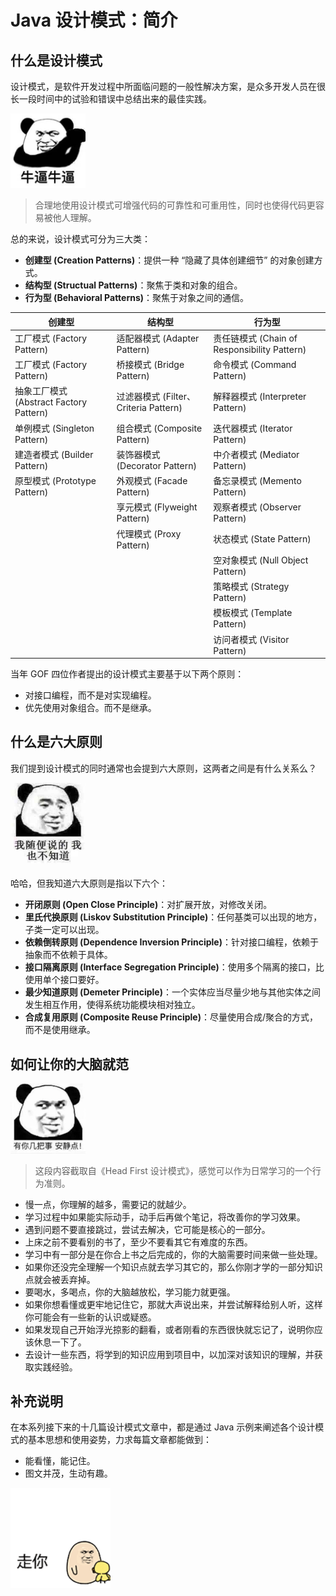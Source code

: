 # Java 设计模式：简介

## 什么是设计模式

设计模式，是软件开发过程中所面临问题的一般性解决方案，是众多开发人员在很长一段时间中的试验和错误中总结出来的最佳实践。

<img src="./res/002.jpg" width="120"/>

> 合理地使用设计模式可增强代码的可靠性和可重用性，同时也使得代码更容易被他人理解。

总的来说，设计模式可分为三大类：

* **创建型 (Creation Patterns)**：提供一种 “隐藏了具体创建细节” 的对象创建方式。
* **结构型 (Structual Patterns)**：聚焦于类和对象的组合。
* **行为型 (Behavioral Patterns)**：聚焦于对象之间的通信。

| 创建型 | 结构型 | 行为型
| - | - | -
| 工厂模式 (Factory Pattern) | 适配器模式 (Adapter Pattern) | 责任链模式 (Chain of Responsibility Pattern)
| 工厂模式 (Factory Pattern) | 桥接模式 (Bridge Pattern) | 命令模式 (Command Pattern)
| 抽象工厂模式 (Abstract Factory Pattern) | 过滤器模式 (Filter、Criteria Pattern) | 解释器模式 (Interpreter Pattern)
| 单例模式 (Singleton Pattern) | 组合模式 (Composite Pattern) | 迭代器模式 (Iterator Pattern)
| 建造者模式 (Builder Pattern) | 装饰器模式 (Decorator Pattern) | 中介者模式 (Mediator Pattern)
| 原型模式 (Prototype Pattern) | 外观模式 (Facade Pattern) | 备忘录模式 (Memento Pattern)
|  | 享元模式 (Flyweight Pattern) | 观察者模式 (Observer Pattern)
|  | 代理模式 (Proxy Pattern) | 状态模式 (State Pattern)
|  |  | 空对象模式 (Null Object Pattern)
|  |  | 策略模式 (Strategy Pattern)
|  |  | 模板模式 (Template Pattern)
|  |  | 访问者模式 (Visitor Pattern)

当年 GOF 四位作者提出的设计模式主要基于以下两个原则：
* 对接口编程，而不是对实现编程。
* 优先使用对象组合。而不是继承。


## 什么是六大原则

我们提到设计模式的同时通常也会提到六大原则，这两者之间是有什么关系么？

<img src="./res/001.jpg" width="120"/>

哈哈，但我知道六大原则是指以下六个：

* **开闭原则 (Open Close Principle)**：对扩展开放，对修改关闭。
* **里氏代换原则 (Liskov Substitution Principle)**：任何基类可以出现的地方，子类一定可以出现。
* **依赖倒转原则 (Dependence Inversion Principle)**：针对接口编程，依赖于抽象而不依赖于具体。
* **接口隔离原则 (Interface Segregation Principle)**：使用多个隔离的接口，比使用单个接口要好。
* **最少知道原则 (Demeter Principle)**：一个实体应当尽量少地与其他实体之间发生相互作用，使得系统功能模块相对独立。
* **合成复用原则 (Composite Reuse Principle)**：尽量使用合成/聚合的方式，而不是使用继承。


## 如何让你的大脑就范

<img src="./res/003.jpg" width="120"/>

> 这段内容截取自《Head First 设计模式》，感觉可以作为日常学习的一个行为准则。

* 慢一点，你理解的越多，需要记的就越少。
* 学习过程中如果能实际动手，动手后再做个笔记，将改善你的学习效果。
* 遇到问题不要直接跳过，尝试去解决，它可能是核心的一部分。
* 上床之前不要看别的书了，至少不要看其它有难度的东西。
* 学习中有一部分是在你合上书之后完成的，你的大脑需要时间来做一些处理。
* 如果你还没完全理解一个知识点就去学习其它的，那么你刚才学的一部分知识点就会被丢弃掉。
* 要喝水，多喝点，你的大脑越放松，学习能力就更强。
* 如果你想看懂或更牢地记住它，那就大声说出来，并尝试解释给别人听，这样你可能会有一些新的认识或疑惑。
* 如果发现自己开始浮光掠影的翻看，或者刚看的东西很快就忘记了，说明你应该休息一下了。
* 去设计一些东西，将学到的知识应用到项目中，以加深对该知识的理解，并获取实践经验。


## 补充说明

在本系列接下来的十几篇设计模式文章中，都是通过 Java 示例来阐述各个设计模式的基本思想和使用姿势，力求每篇文章都能做到：
* 能看懂，能记住。
* 图文并茂，生动有趣。

<img src="./res/004.gif" width="160">